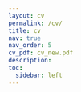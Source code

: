 ```yaml
---
layout: cv
permalink: /cv/
title: cv
nav: true
nav_order: 5
cv_pdf: cv_new.pdf
description: 
toc:
  sidebar: left
---
```

